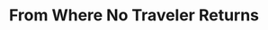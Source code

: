 ---
layout:       post
title:        From Where No Traveler Returns
url:          "/posts/death.html"
canonical_url: "/posts/death.html"
redirect_to: /posts/death.html
---